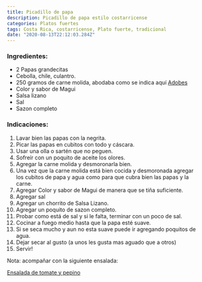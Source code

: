 ```yaml
---
title: Picadillo de papa
description: Picadillo de papa estilo costarricense
categories: Platos fuertes
tags: Costa Rica, costarricense, Plato fuerte, tradicional
date: "2020-08-13T22:12:03.284Z"
---
```


### Ingredientes:

- 2 Papas grandecitas
- Cebolla, chile, culantro.
- 250 gramos de carne molida, abodaba como se indica aquí [Adobes ](/Adobes/Adobes/)
- Color y sabor de Magui
- Salsa lizano
- Sal
- Sazon completo

### Indicaciones:

1. Lavar bien las papas con la negrita.
2. Picar las papas en cubitos con todo y cáscara.
3. Usar una olla o sartén que no peguen.
4. Sofreír con un poquito de aceite los olores.
5. Agregar la carne molida y desmoronarla bien.
6. Una vez que la carne molida está bien cocida y desmoronada agregar los cubitos de papa y agua como para que cubra bien las papas y la carne.
7. Agregar Color y sabor de Magui de manera que se tiña suficiente.
8. Agregar sal
9. Agregar un chorrito de Salsa Lizano.
10. Agregar un poquito de sazon completo.
11. Probar como está de sal y si le falta, terminar con un poco de sal.
12. Cocinar a fuego medio hasta que la papa esté suave.
13. Si se seca mucho y aun no esta suave puede ir agregando poquitos de agua.
14. Dejar secar al gusto (a unos les gusta mas aguado que a otros)
15. Servir!

Nota: acompañar con la siguiente ensalada:

[Ensalada de tomate y pepino](https://www.notion.so/Ensalada-de-tomate-y-pepino-9a0ca8e8ca1e465f9a0975f038e840c0)